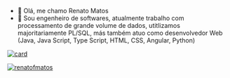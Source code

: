 - 👋 Olá, me chamo Renato Matos
- 👀 Sou engenheiro de softwares, atualmente trabalho com processamento de grande volume de dados, utitlizamos majoritariamente PL/SQL, más também atuo como desenvolvedor Web (Java, Java Script, Type Script, HTML, CSS, Angular, Python)


[![card](https://github-readme-stats.vercel.app/api?username=renatofmatos&theme=default)](https://github.com/anuraghazra/github-readme-stats)


[![renatofmatos](https://github-readme-stats.vercel.app/api/top-langs/?username=renatofmatos&layout=compact)](https://github.com/anuraghazra/github-readme-stats)
